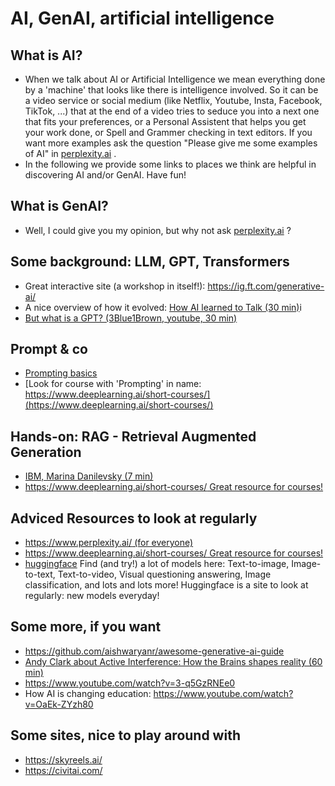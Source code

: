# AI, GenAI, artificial intelligence

## What is AI?

- When we talk about AI or Artificial Intelligence we mean everything done by a 'machine' that  looks like there is intelligence involved. So it can be a video service or social medium (like Netflix, Youtube, Insta, Facebook, TikTok, ...) that at the end of a video tries to seduce you into a next one that fits your preferences, or a Personal Assistent that helps you get your work done, or  Spell and Grammer checking in text editors. If you want more examples ask the question "Please give me some examples of AI" in [perplexity.ai](https://www.perplexity.ai/) .
- In the following we provide some links to places we think are helpful in discovering AI and/or GenAI. Have fun!

## What is GenAI?
	
- Well, I could give you my opinion, but why not ask [perplexity.ai](https://www.perplexity.ai/) ?
	
## Some background: LLM, GPT, Transformers

- Great interactive site (a workshop in itself!): https://ig.ft.com/generative-ai/
- A nice overview of how it evolved: [How AI learned to Talk (30 min)](https://www.youtube.com/watch?v=OFS90-FX6pg)i
- [But what is a GPT? (3Blue1Brown, youtube, 30 min)](https://www.youtube.com/watch?v=wjZofJX0v4M)

## Prompt & co

- [Prompting basics](https://www.promptingguide.ai/introduction/basics)
- [Look for course with 'Prompting' in name: https://www.deeplearning.ai/short-courses/](https://www.deeplearning.ai/short-courses/)
	
## Hands-on: RAG - Retrieval Augmented Generation

- [IBM, Marina Danilevsky (7 min)](https://www.youtube.com/watch?v=T-D1OfcDW1M)
- [https://www.deeplearning.ai/short-courses/ Great resource for courses!](https://www.deeplearning.ai/short-courses/)
	
## Adviced Resources to look at regularly
	
- [https://www.perplexity.ai/ (for everyone)](https://www.perplexity.ai/)
- [https://www.deeplearning.ai/short-courses/ Great resource for courses!](https://www.deeplearning.ai/short-courses/)
- [huggingface](https://huggingface.co/) Find (and try!) a lot of models here: Text-to-image, Image-to-text, Text-to-video, Visual questioning answering, Image classification, and lots and lots more!  Huggingface is a site to look at regularly: new models everyday!

## Some more, if you want 
	
- https://github.com/aishwaryanr/awesome-generative-ai-guide
- [Andy Clark about Active Interference: How the Brains shapes reality (60 min)](https://www.youtube.com/watch?v=A1Ghrd7NBtk)
- https://www.youtube.com/watch?v=3-q5GzRNEe0
- How AI is changing education: https://www.youtube.com/watch?v=OaEk-ZYzh80
	

## Some sites, nice to play around with

- https://skyreels.ai/
- https://civitai.com/


